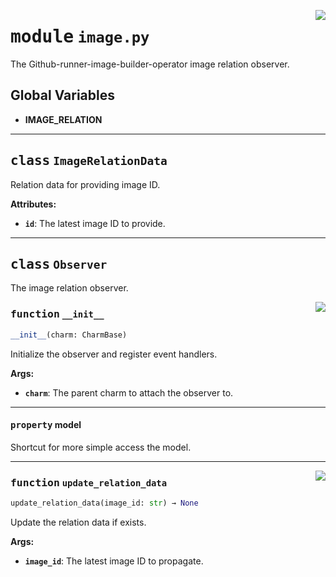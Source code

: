 <!-- markdownlint-disable -->

<a href="../src/image.py#L0"><img align="right" style="float:right;" src="https://img.shields.io/badge/-source-cccccc?style=flat-square"></a>

# <kbd>module</kbd> `image.py`
The Github-runner-image-builder-operator image relation observer. 

**Global Variables**
---------------
- **IMAGE_RELATION**


---

## <kbd>class</kbd> `ImageRelationData`
Relation data for providing image ID. 



**Attributes:**
 
 - <b>`id`</b>:  The latest image ID to provide. 





---

## <kbd>class</kbd> `Observer`
The image relation observer. 

<a href="../src/image.py#L32"><img align="right" style="float:right;" src="https://img.shields.io/badge/-source-cccccc?style=flat-square"></a>

### <kbd>function</kbd> `__init__`

```python
__init__(charm: CharmBase)
```

Initialize the observer and register event handlers. 



**Args:**
 
 - <b>`charm`</b>:  The parent charm to attach the observer to. 


---

#### <kbd>property</kbd> model

Shortcut for more simple access the model. 



---

<a href="../src/image.py#L75"><img align="right" style="float:right;" src="https://img.shields.io/badge/-source-cccccc?style=flat-square"></a>

### <kbd>function</kbd> `update_relation_data`

```python
update_relation_data(image_id: str) → None
```

Update the relation data if exists. 



**Args:**
 
 - <b>`image_id`</b>:  The latest image ID to propagate. 


